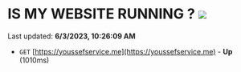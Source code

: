 # IS MY WEBSITE RUNNING ? [![](https://img.shields.io/static/v1?label=Sponsor&message=%E2%9D%A4&logo=GitHub&color=%23fe8e86)](https://github.com/sponsors/<username>)

Last updated: **6/3/2023, 10:26:09 AM**

- `GET` [https://youssefservice.me](https://youssefservice.me) - **Up** (1010ms)
